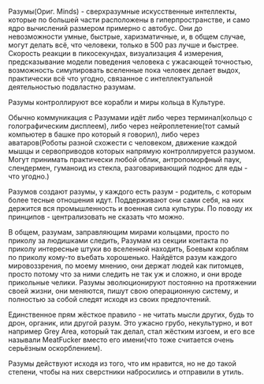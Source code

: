Разумы(Ориг. Minds) - сверхразумные искусственные интеллекты, которые по большей части расположены в гиперпространстве, и само ядро вычислений размером примерно с автобус. Они до невозможности умные, быстрые, харизматичные, и, в общем случае, могут делать всё, что человеки, только в 500 раз лучше и быстрее. Скорость реакции в пикосекундах, визуализация 4 измерения, предсказывание модели поведения человека с ужасающей точностью, возможность симулировать вселенные пока человек делает выдох, практически всё что угодно, связанное с интеллектуальной деятельностью подвластно разумам.

Разумы контроллируют все корабли и миры кольца в Культуре.

Обычно коммуникация с Разумами идёт либо через терминал(кольцо с голографическим дисплеем), либо через нейроплетение(тот самый компьютер в башке про который я говорил), либо через аватаров(Роботы разной схожести с человеком, движение каждой мышцы и сервоприводов которых напрямую контроллируется разумом. Могут принимать практически любой облик, антропоморфный паук, слендермен, гуманоид из стекла, разговаривающий поднос для еды - что угодно.)

Разумов создают разумы, у каждого есть разум - родитель, с которым более тесные отношения идут. Поддерживают они сами себя, на них держится вся промышленность и военная сила культуры. По поводу их принципов - централизовать не сказать что можно. 

В общем, разумам, заправляющим мирами кольцами, просто по приколу за людишками следить, 
Разумам из секции контакта по приколу интересные штуки во вселенной находить, 
Боевым кораблям по приколу кому-то въебать хорошенько. 
Найдётся разум каждого мировоззрения, по моему мнению, они держат людей как питомцев, просто потому что за ними следить не так уж и сложно, и они вроде прикольные челики. 
Разумы эволюционируют постоянно на протяжении своей жизни, они меняются, пишут свою операционную систему, и полностью за собой следят исходя из своих предпочтений.

Единственное прям жёсткое правило - не читать мысли других, будь то дрон, органик, или другой разум. Это ужасно грубо, некультурно, и вот например Grey Area, который так делал, стал жёстким изгоем, и его все называли MeatFucker вместо его имени(что тоже считается очень серьёзным оскорблением).

Разумы действуют исходя из того, что им нравится, но не до такой степени, чтобы на них сверстники набросились и отправили в утиль. 
